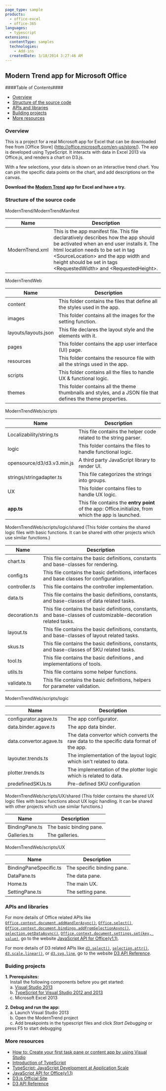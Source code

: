 ```yaml
---
page_type: sample
products:
  - office-excel
  - office-365
languages:
  - typescript
extensions:
  contentType: samples
  technologies:
    - Add-ins
  createdDate: 3/18/2014 3:27:46 AM
---
```


## Modern Trend app for Microsoft Office

####Table of Contents####

- [Overview](#overview)
- [Structure of the source code](#structure-of-the-source-code)
- [APIs and libraries](#api-and-libraries)
- [Building projects](#building-projects)
- [More resources](#more-resources)

### Overview

This is a project for a real Microsoft app for Excel that can be downloaded free from [Office Store] (http://office.microsoft.com/en-us/store/). The app is developed using TypeScript. It interacts with data in Excel 2013 via Office.js, and renders a chart on D3.js.

With a few selections, your data is shown on an interactive trend chart. You can pin the specific data points on the chart, and add descriptions on the canvas.

**Download the [Modern Trend](http://office.microsoft.com/en-us/store/modern-trend-WA104220390.aspx?redir=0) app for Excel and have a try.**

### Structure of the source code

ModernTrend/ModernTrendManifest

| Name            | Description                                                                                                                                                                                                                                                                                           |
| --------------- | ----------------------------------------------------------------------------------------------------------------------------------------------------------------------------------------------------------------------------------------------------------------------------------------------------- |
| ModernTrend.xml | This is the app manifest file. This file declaratively describes how the app should be activated when an end user installs it. The html location needs to be set in tag &lt;SourceLocation&gt; and the app width and height should be set in tags &lt;RequestedWidth&gt; and &lt;RequestedHeight&gt;. |

ModernTrendWeb

| Name                 | Description                                                                                                  |
| -------------------- | ------------------------------------------------------------------------------------------------------------ |
| content              | This folder contains the files that define all the styles used in the app.                                   |
| images               | This folder contains all the images for the setting function.                                                |
| layouts/layouts.json | This file declares the layout style and the elements with it.                                                |
| pages                | This folder contains the app user interface (UI) page.                                                       |
| resources            | This folder contains the resource file with all the strings used in the app.                                 |
| scripts              | This folder contains all the files to handle UX & functional logic.                                          |
| themes               | This folder contains all the theme thumbnails and styles, and a JSON file that defines the theme properties. |

ModernTrendWeb/scripts

| Name                       | Description                                                                                           |
| -------------------------- | ----------------------------------------------------------------------------------------------------- |
| Localizability/string.ts   | This file contains the helper code related to the string parser.                                      |
| logic                      | This folder contains the files to handle functional logic.                                            |
| opensource/d3/d3.v3.min.js | A third party JavaScript library to render UI.                                                        |
| strings/stringadapter.ts   | This file categorizes the strings into groups.                                                        |
| UX                         | This folder contains files to handle UX logic.                                                        |
| **app.ts**                 | This file contains the **entry point** of the app: Office.initialize, from which the app is launched. |

ModernTrendWeb/scripts/logic/shared (This folder contains the shared logic files with basic functions. It can be shared with other projects which use similar functions.)

| Name          | Description                                                                                                     |
| ------------- | --------------------------------------------------------------------------------------------------------------- |
| chart.ts      | This file contains the basic definitions, constants and base-classes for rendering.                             |
| config.ts     | This file contains the basic definitions, interfaces and base classes for configuration.                        |
| controller.ts | This file contains the controller implementation.                                                               |
| data.ts       | This file contains the basic definitions, constants, and base-classes of data related tasks.                    |
| decoration.ts | This file contains the basic definitions, constants, and base-classes of customizable-decoration related tasks. |
| layout.ts     | This file contains the basic definitions, constants, and base-classes of layout related tasks.                  |
| skus.ts       | This file contains the basic definitions, constants, and base-classes of SKU related tasks.                     |
| tool.ts       | This file contains the basic definitions , and implementations of tools.                                        |
| utils.ts      | This file contains some helper functions.                                                                       |
| validate.ts   | This file contains the basic definitions, helpers for parameter validation.                                     |

ModernTrendWeb/scripts/logic

| Name                    | Description                                                                            |
| ----------------------- | -------------------------------------------------------------------------------------- |
| configurator.agave.ts   | The app configurator.                                                                  |
| data.binder.agave.ts    | The app data binder.                                                                   |
| data.convertor.agave.ts | The data convertor which converts the raw data to the specific data format of the app. |
| layouter.trends.ts      | The implementation of the layout logic which isn't related to data.                    |
| plotter.trends.ts       | The implementation of the plotter logic which is related to data.                      |
| predefinedSKUs.ts       | Pre-defined SKU configuration                                                          |

ModernTrendWeb/scripts/UX/shared (This folder contains the shared UX logic files with basic functions about UX logic handling. It can be shared with other projects which use similar functions.)

| Name           | Description             |
| -------------- | ----------------------- |
| BindingPane.ts | The basic binding pane. |
| Galleries.ts   | The galleries.          |

ModernTrendWeb/scripts/UX

| Name                   | Description                |
| ---------------------- | -------------------------- |
| BindingPaneSpecific.ts | The specific binding pane. |
| DataPane.ts            | The data pane.             |
| Home.ts                | The main UX.               |
| SettingPane.ts         | The setting pane.          |

### APIs and libraries

For more details of Office related APIs like [`Office.context.document.addHandlerAsync()`](<http://msdn.microsoft.com/en-us/library/office/fp142201(v=office.1501401).aspx>), [`Office.select()`](<http://msdn.microsoft.com/en-us/library/office/fp161004(v=office.1501401).aspx>), [`Office.context.document.bindings.addFromSelectionAsync()`](<http://msdn.microsoft.com/en-us/library/office/fp142282(v=office.1501401).aspx>), [`selection.getDataAsync()`](<http://msdn.microsoft.com/en-us/library/office/fp161073(v=office.1501401).aspx>), [`Office.context.document.settings.set(key, value)`](<http://msdn.microsoft.com/en-us/library/office/fp161063(v=office.1501401).aspx>), go to the website [JavaScript API for Office(v1.1)](http://msdn.microsoft.com/enus/library/fp142185.aspx).

For more details of D3 related APIs like [`d3.select()`](https://github.com/mbostock/d3/wiki/Selections#d3_select), [`selection.attr()`](https://github.com/mbostock/d3/wiki/Selections#attr), [`d3.scale.linear()`](https://github.com/mbostock/d3/wiki/Quantitative-Scales#linear), or [`d3.svg.line`](https://github.com/mbostock/d3/wiki/SVG-Shapes#line), go to the website [D3 API Reference](https://github.com/mbostock/d3/wiki/API-Reference).

### Buiding projects

**1. Prerequisites:**  
&nbsp;&nbsp;&nbsp;&nbsp;Install the following components before you get started:  
&nbsp;&nbsp;&nbsp;&nbsp;a. [Visual Studio 2013](http://msdn.microsoft.com/en-us/library/dd831853.aspx)  
&nbsp;&nbsp;&nbsp;&nbsp;b. [TypeScript for Visual Studio 2012 and 2013](http://www.microsoft.com/en-us/download/details.aspx?id=34790)  
&nbsp;&nbsp;&nbsp;&nbsp;c. Microsoft Excel 2013

**2. Debug and run the app:**  
&nbsp;&nbsp;&nbsp;&nbsp;a. Launch Visual Studio 2013  
&nbsp;&nbsp;&nbsp;&nbsp;b. Open the ModernTrend project  
&nbsp;&nbsp;&nbsp;&nbsp;c. Add breakpoints in the typescript files and click _Start Debugging_ or press F5 to start debugging

### More resources

- [How to: Create your first task pane or content app by using Visual Studio](http://msdn.microsoft.com/EN-US/library/office/apps/fp142161.aspx#FirstAppWordExcelVS_Create)
- [Introduction of TypeScript](http://typescript.codeplex.com/)
- [TypeScript: JavaScript Development at Application Scale](http://blogs.msdn.com/b/somasegar/archive/2012/10/01/typescript-javascript-development-at-application-scale.aspx)
- [JavaScript API for Office(v1.1)](http://msdn.microsoft.com/en-us/library/fp142185.aspx)
- [D3.js Official Site](http://d3js.org/)
- [D3 API Reference](https://github.com/mbostock/d3/wiki/API-Reference)

